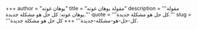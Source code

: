 +++
author = "يوهان غوته"
title = "مقولة يوهان غوته"
description = '''مقولة يوهان غوته: كل حل هو مشكلة جديدة.'''
quote = '''كل حل هو مشكلة جديدة.'''
slug = '''كل-حل-هو-مشكلة-جديدة'''
+++
كل حل هو مشكلة جديدة.
